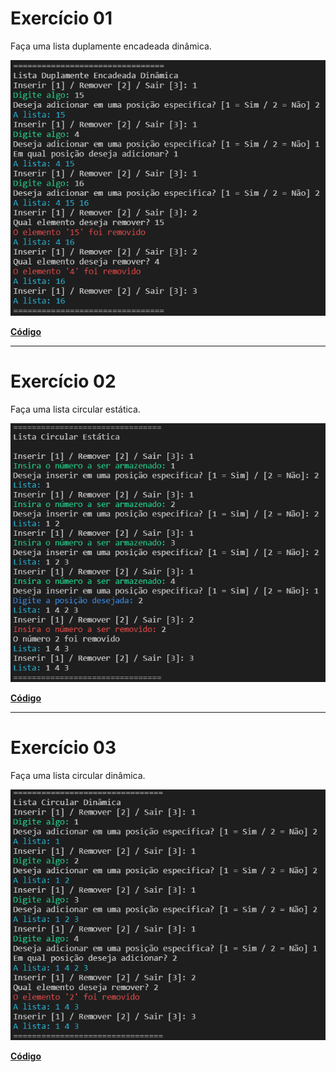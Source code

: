 # Exercício 01

Faça uma lista duplamente encadeada dinâmica.

<kbd><a href="/codigo/Laboratório 11/Exercício 01"><img src="/relatorio/img/Laboratório 11 - Exercício 01.png" alt="Laboratório 11 - Exercício 01"><a></kbd>

**<a href="/codigo/Laboratório 11/Exercício 01">Código</a>**

---

# Exercício 02

Faça uma lista circular estática.

<kbd><a href="/codigo/Laboratório 11/Exercício 02/Program.cs"><img src="/relatorio/img/Laboratório 11 - Exercício 02.png" alt="Laboratório 11 - Exercício 02"><a></kbd>

**<a href="/codigo/Laboratório 11/Exercício 02/Program.cs">Código</a>**

---

# Exercício 03

Faça uma lista circular dinâmica.

<kbd><a href="/codigo/Laboratório 11/Exercício 03"><img src="/relatorio/img/Laboratório 11 - Exercício 03.png" alt="Laboratório 11 - Exercício 03"><a></kbd>

**<a href="/codigo/Laboratório 11/Exercício 03">Código</a>**
